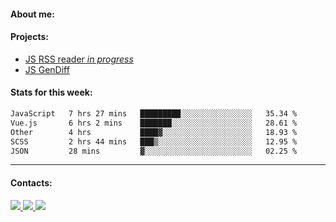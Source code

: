 #### About me:

#### Projects:
- [JS RSS reader *in progress*](https://github.com/GKoil/frontend-project-lvl3)
- [JS GenDiff](https://github.com/GKoil/GenDiff)

#### Stats for this week:
<!--START_SECTION:waka-->

```txt
JavaScript   7 hrs 27 mins   █████████░░░░░░░░░░░░░░░░   35.34 %
Vue.js       6 hrs 2 mins    ███████░░░░░░░░░░░░░░░░░░   28.61 %
Other        4 hrs           ████▓░░░░░░░░░░░░░░░░░░░░   18.93 %
SCSS         2 hrs 44 mins   ███▒░░░░░░░░░░░░░░░░░░░░░   12.95 %
JSON         28 mins         ▓░░░░░░░░░░░░░░░░░░░░░░░░   02.25 %
```

<!--END_SECTION:waka-->
---
#### Contacts:

<a target='_blank' title='LinkedIn' href="https://www.linkedin.com/in/gkoil/">
  <img src="https://img.shields.io/badge/LinkedIn-0077B5?style=for-the-badge&logo=linkedin&logoColor=white" />
</a>
<a target='_blank' title='Telegram' href="https://t.me/gkoil">
  <img src="https://img.shields.io/badge/Telegram-2CA5E0?style=for-the-badge&logo=telegram&logoColor=white" />
</a>
<a target='_blank' title='Gmail' href="mailto: gk.grigorev@gmail.com">
  <img src="https://img.shields.io/badge/Gmail-D14836?style=for-the-badge&logo=gmail&logoColor=white" />
</a>

